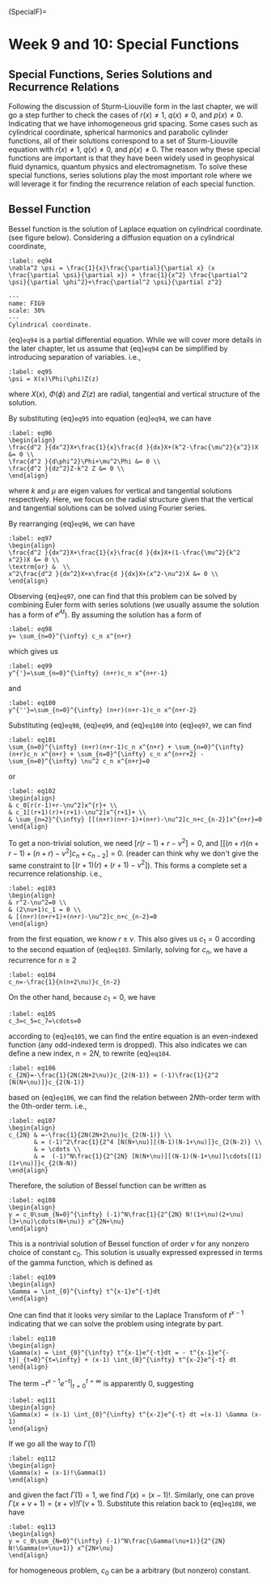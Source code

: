 (SpecialF)=
# Week 9 and 10:  Special Functions 
## Special Functions, Series Solutions and Recurrence Relations


Following the discussion of Sturm-Liouville form in the last chapter, we will go a step further to check the cases of  $r(x)\neq 1$,  $q(x)\neq 0$, and $p(x)\neq 0$. Indicating that we have inhomogeneous grid spacing. Some cases such as cylindrical coordinate, spherical harmonics and parabolic cylinder functions, all of their solutions correspond to a set of Sturm-Liouville equation with $r(x)\neq 1$,  $q(x)\neq 0$, and $p(x)\neq 0$. The reason why these special functions are important is that they have been widely used in geophysical fluid dynamics, quantum physics and electromagnetism. To solve these special functions, series solutions play the most important role where we will leverage it for finding the recurrence relation of each special function.

## Bessel Function 

Bessel function is the solution of Laplace equation on cylindrical coordinate. (see figure below). Considering a diffusion equation on a cylindrical coordinate,  


```{math}
:label: eq94
\nabla^2 \psi = \frac{1}{x}\frac{\partial}{\partial x} (x \frac{\partial \psi}{\partial x}) + \frac{1}{x^2} \frac{\partial^2 \psi}{\partial \phi^2}+\frac{\partial^2 \psi}{\partial z^2}
```


```{figure} cylindrical.png
---
name: FIG9
scale: 30%
---
Cylindrical coordinate. 
```

{eq}`eq94` is a partial differential equation. While we will cover more details in the later chapter, let us assume that {eq}`eq94` can be simplified by introducing separation of variables. i.e., 

```{math}
:label: eq95
\psi = X(x)\Phi(\phi)Z(z)
```
where $X(x)$, $\Phi(\phi)$ and $Z(z)$ are radial, tangential and vertical structure of the solution. 

By substituting {eq}`eq95` into equation {eq}`eq94`, we can have 

```{math}
:label: eq96
\begin{align}
\frac{d^2 }{dx^2}X+\frac{1}{x}\frac{d }{dx}X+(k^2-\frac{\mu^2}{x^2})X &= 0 \\
\frac{d^2 }{d\phi^2}\Phi+\mu^2\Phi &= 0 \\
\frac{d^2 }{dz^2}Z-k^2 Z &= 0 \\
\end{align}
``` 

where $k$ and $\mu$ are eigen values for vertical and tangential solutions respectively. Here, we focus on the radial structure given that the vertical and tangential solutions can be solved using Fourier series. 

By rearranging {eq}`eq96`, we can have 
```{math}
:label: eq97
\begin{align}
\frac{d^2 }{dx^2}X+\frac{1}{x}\frac{d }{dx}X+(1-\frac{\mu^2}{k^2 x^2})X &= 0 \\
\textrm{or} &  \\
x^2\frac{d^2 }{dx^2}X+x\frac{d }{dx}X+(x^2-\nu^2)X &= 0 \\
\end{align}
``` 

Observing {eq}`eq97`, one can find that this problem can be solved by combining Euler form with series solutions (we usually assume the solution has a form of $e^{At}$). By assuming the solution has a form of 


```{math}
:label: eq98
y= \sum_{n=0}^{\infty} c_n x^{n+r} 
```

which gives us 

```{math}
:label: eq99
y^{'}=\sum_{n=0}^{\infty} (n+r)c_n x^{n+r-1} 
```

and 

```{math}
:label: eq100
y^{''}=\sum_{n=0}^{\infty} (n+r)(n+r-1)c_n x^{n+r-2} 
```

Substituting {eq}`eq98`, {eq}`eq99`, and {eq}`eq100` into {eq}`eq97`, we can find 

```{math}
:label: eq101
\sum_{n=0}^{\infty} (n+r)(n+r-1)c_n x^{n+r} + \sum_{n=0}^{\infty} (n+r)c_n x^{n+r} + \sum_{n=0}^{\infty} c_n x^{n+r+2} - \sum_{n=0}^{\infty} \nu^2 c_n x^{n+r}=0
```

or 

```{math}
:label: eq102
\begin{align}
& c_0[r(r-1)+r-\nu^2]x^{r}+ \\ 
& c_1[(r+1)(r)+(r+1)-\nu^2]x^{r+1}+ \\
& \sum_{n=2}^{\infty} [[(n+r)(n+r-1)+(n+r)-\nu^2]c_n+c_{n-2}]x^{n+r}=0
\end{align}
```

To get a non-trivial solution, we need $[r(r-1)+r-\nu^2]=0$, and $[[(n+r)(n+r-1)+(n+r)-\nu^2]c_n+c_{n-2}]=0$. (reader can think why we don't give the same constraint to $[(r+1)(r)+(r+1)-\nu^2]$). This forms a complete set a recurrence relationship. i.e., 

```{math}
:label: eq103
\begin{align}
& r^2-\nu^2=0 \\
& (2\nu+1)c_1 = 0 \\
& [(n+r)(n+r+1)+(n+r)-\nu^2]c_n+c_{n-2}=0
\end{align}
```

from the first equation, we know $r\pm \nu$. This also gives us $c_1=0$ according to the second equation of {eq}`eq103`. Similarly, solving for $c_n$, we have a recurrence for $n\geq2$  

```{math}
:label: eq104
c_n=-\frac{1}{n(n+2\nu)}c_{n-2}
```

On the other hand, because $c_1=0$, we have 

```{math}
:label: eq105
c_3=c_5=c_7=\cdots=0
```


according to {eq}`eq105`, we can find the entire equation is an even-indexed function (any odd-indexed term is dropped). This also indicates we can define a new index, $n=2N$, to rewrite {eq}`eq104`. 

```{math}
:label: eq106
c_{2N}=-\frac{1}{2N(2N+2\nu)}c_{2(N-1)} = (-1)\frac{1}{2^2 [N(N+\nu)]}c_{2(N-1)} 
```

based on {eq}`eq106`, we can find the relation between $2N$th-order term with the $0$th-order term. i.e., 



```{math}
:label: eq107
\begin{align}
c_{2N} & =-\frac{1}{2N(2N+2\nu)}c_{2(N-1)} \\
       & = (-1)^2\frac{1}{2^4 [N(N+\nu)][(N-1)(N-1+\nu)]}c_{2(N-2)} \\
       & = \cdots \\
       & =  (-1)^N\frac{1}{2^{2N} [N(N+\nu)][(N-1)(N-1+\nu)]\cdots[(1)(1+\nu)]}c_{2(N-N)} 
\end{align}
```

Therefore, the solution of Bessel function can be written as 


```{math}
:label: eq108
\begin{align}
y = c_0\sum_{N=0}^{\infty} (-1)^N\frac{1}{2^{2N} N!(1+\nu)(2+\nu)(3+\nu)\cdots(N+\nu)} x^{2N+\nu}
\end{align}
```


This is a nontrivial solution of Bessel function of order $\nu$ for any nonzero choice of constant $c_0$. This solution is usually expressed expressed in terms of the gamma function, which is defined as 


```{math}
:label: eq109
\begin{align}
\Gamma = \int_{0}^{\infty} t^{x-1}e^{-t}dt
\end{align}
```

One can find that it looks very similar to the Laplace Transform of $t^{x-1}$ indicating that we can solve the problem using integrate by part. 


```{math}
:label: eq110
\begin{align}
\Gamma(x) = \int_{0}^{\infty} t^{x-1}e^{-t}dt = - t^{x-1}e^{-t}|_{t=0}^{t=\infty} + (x-1) \int_{0}^{\infty} t^{x-2}e^{-t} dt 
\end{align}
```

The term $-t^{x-1}e^{-t}|_{t=0}^{t=\infty}$ is apparently 0, suggesting 

```{math}
:label: eq111
\begin{align}
\Gamma(x) = (x-1) \int_{0}^{\infty} t^{x-2}e^{-t} dt =(x-1) \Gamma (x-1)
\end{align}
```

If we go all the way to $\Gamma(1)$

```{math}
:label: eq112
\begin{align}
\Gamma(x) = (x-1)!\Gamma(1)
\end{align}
```

and given the fact $\Gamma(1)=1$, we find $\Gamma(x)=(x-1)!$. Similarly, one can prove $\Gamma(x+\nu+1) = (x+\nu)!\Gamma(\nu+1)$. Substitute this relation back to {eq}`eq108`, we have 


```{math}
:label: eq113
\begin{align}
y = c_0\sum_{N=0}^{\infty} (-1)^N\frac{\Gamma(\nu+1)}{2^{2N} N!\Gamma(n+\nu+1)} x^{2N+\nu}
\end{align}
```

for homogeneous problem, $c_0$ can be a arbitrary (but nonzero) constant. 


